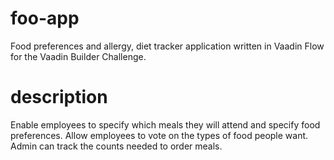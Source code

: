 # foo-app
Food preferences and allergy, diet tracker application written in Vaadin Flow for the Vaadin Builder Challenge.

# description
Enable employees to specify which meals they will attend and specify food preferences.  Allow employees to vote on the types of food people want. Admin can track the counts needed to order meals.
 